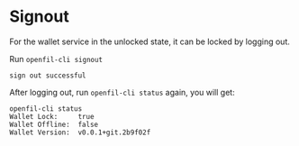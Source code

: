 # Signout

For the wallet service in the unlocked state, it can be locked by logging out.

Run `openfil-cli signout`

```
sign out successful
```

After logging out, run `openfil-cli status` again, you will get:

```
openfil-cli status 
Wallet Lock:     true
Wallet Offline:  false
Wallet Version:  v0.0.1+git.2b9f02f
```
